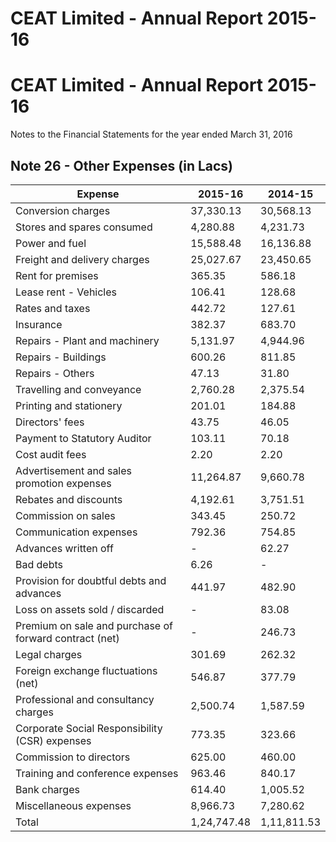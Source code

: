 # CEAT Limited - Annual Report 2015-16

# CEAT Limited - Annual Report 2015-16

Notes to the Financial Statements for the year ended March 31, 2016

## Note 26 - Other Expenses (in Lacs)

|Expense|2015-16|2014-15|
|---|---|---|
|Conversion charges|37,330.13|30,568.13|
|Stores and spares consumed|4,280.88|4,231.73|
|Power and fuel|15,588.48|16,136.88|
|Freight and delivery charges|25,027.67|23,450.65|
|Rent for premises|365.35|586.18|
|Lease rent - Vehicles|106.41|128.68|
|Rates and taxes|442.72|127.61|
|Insurance|382.37|683.70|
|Repairs - Plant and machinery|5,131.97|4,944.96|
|Repairs - Buildings|600.26|811.85|
|Repairs - Others|47.13|31.80|
|Travelling and conveyance|2,760.28|2,375.54|
|Printing and stationery|201.01|184.88|
|Directors' fees|43.75|46.05|
|Payment to Statutory Auditor|103.11|70.18|
|Cost audit fees|2.20|2.20|
|Advertisement and sales promotion expenses|11,264.87|9,660.78|
|Rebates and discounts|4,192.61|3,751.51|
|Commission on sales|343.45|250.72|
|Communication expenses|792.36|754.85|
|Advances written off|-|62.27|
|Bad debts|6.26|-|
|Provision for doubtful debts and advances|441.97|482.90|
|Loss on assets sold / discarded|-|83.08|
|Premium on sale and purchase of forward contract (net)|-|246.73|
|Legal charges|301.69|262.32|
|Foreign exchange fluctuations (net)|546.87|377.79|
|Professional and consultancy charges|2,500.74|1,587.59|
|Corporate Social Responsibility (CSR) expenses|773.35|323.66|
|Commission to directors|625.00|460.00|
|Training and conference expenses|963.46|840.17|
|Bank charges|614.40|1,005.52|
|Miscellaneous expenses|8,966.73|7,280.62|
|Total|1,24,747.48|1,11,811.53|